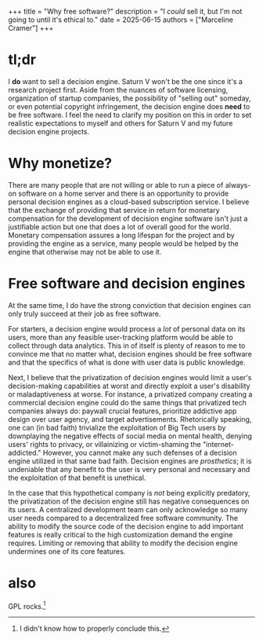 +++
title = "Why free software?"
description = "I *could* sell it, but I'm not going to until it's ethical to."
date = 2025-06-15
authors = ["Marceline Cramer"]
+++

# tl;dr

I **do** want to sell a decision engine. Saturn V won't be the one since it's a research project first. Aside from the nuances of software licensing, organization of startup companies, the possibility of "selling out" someday, or even potential copyright infringement, the decision engine does **need** to be free software. I feel the need to clarify my position on this in order to set realistic expectations to myself and others for Saturn V and my future decision engine projects.

# Why monetize?

There are many people that are not willing or able to run a piece of always-on software on a home server and there is an opportunity to provide personal decision engines as a cloud-based subscription service. I believe that the exchange of providing that service in return for monetary compensation for the development of decision engine software isn't just a justifiable action but one that does a lot of overall good for the world. Monetary compensation assures a long lifespan for the project and by providing the engine as a service, many people would be helped by the engine that otherwise may not be able to use it.

# Free software and decision engines

At the same time, I do have the strong conviction that decision engines can only truly succeed at their job as free software.

For starters, a decision engine would process a *lot* of personal data on its users, more than any feasible user-tracking platform would be able to collect through data analytics. This in of itself is plenty of reason to me to convince me that no matter what, decision engines should be free software and that the specifics of what is done with user data is public knowledge.

Next, I believe that the privatization of decision engines would limit a user's decision-making capabilities at worst and directly exploit a user's disability or maladaptiveness at worse. For instance, a privatized company creating a commercial decision engine could do the same things that privatized tech companies always do: paywall crucial features, prioritize addictive app design over user agency, and target advertisements. Rhetorically speaking, one can (in bad faith) trivialize the exploitation of Big Tech users by downplaying the negative effects of social media on mental health, denying users' rights to privacy, or villainizing or victim-shaming the "internet-addicted." However, you cannot make any such defenses of a decision engine utilized in that same bad faith. Decision engines are *prosthetics*; it is undeniable that any benefit to the user is very personal and necessary and the exploitation of that benefit is unethical.

In the case that this hypothetical company is *not* being explicitly predatory, the privatization of the decision engine still has negative consequences on its users. A centralized development team can only acknowledge so many user needs compared to a decentralized free software community. The ability to modify the source code of the decision engine to add important features is really critical to the high customization demand the engine requires. Limiting or removing that ability to modify the decision engine undermines one of its core features.

# also

GPL rocks.[^1]

[^1]: I didn't know how to properly conclude this.

